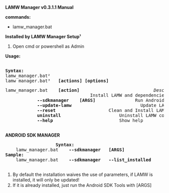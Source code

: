 **LAMW Manager v0.3.1.1 Manual**


**commands:**
<p>
	<ul>
		<li>lamw_manager.bat</li>
	</ul>
</p>


</pre>

**Installed by LAMW Manager Setup¹**

<ol>
	<li> Open cmd or powershell as Admin</li>
</ol>




**Usage:**
<pre>					
<Strong>Syntax:</Strong>
lamw_manager.bat²
lamw_manager.bat³ 	<strong>[actions]</strong> <strong>[options]</strong> </pre>

<p>
<pre>
lamw_manager.bat    <strong>[action]</strong>                            <em>Description</em>
						   		Install LAMW and dependencies
			<strong>--sdkmanager	[ARGS]</strong>               Run Android SDK Manager 
			<strong>--update-lamw</strong>              	     	Update LAMW sources and rebuild Lazarus IDE
			<strong>--reset</strong>			     	Clean and Install LAMW
			<strong>uninstall</strong>                 	 	Uninstall LAMW completely and erase all settings.
			<strong>--help</strong>                 	   	Show help
	</pre>
</p>

**ANDROID SDK MANAGER**

<p>
	<pre>					<Strong>Syntax:</Strong>
	lamw_manager.bat	<strong>--sdkmanager</strong>	<strong>[ARGS]</strong>
<Strong>Sample:</Strong>
	lamw_manager.bat	<strong>--sdkmanager</strong>	<strong>--list_installed</strong>
	</pre>
</p>

<p>
	<ol>
		<li>By default the installation waives the use of parameters, if LAMW is installed, it will only be updated!</li>
		<li>If it is already installed, just run the Android SDK Tools with [ARGS]</li>
	</ol>
</p>

